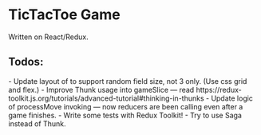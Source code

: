 # TicTacToe Game
Written on React/Redux.

<h2>Todos:</h2>
- Update layout of <Playground> to support random field size, not 3 only. (Use css grid and flex.)
- Improve Thunk usage into gameSlice — read https://redux-toolkit.js.org/tutorials/advanced-tutorial#thinking-in-thunks
- Update logic of processMove invoking — now reducers are been calling even after a game finishes.
- Write some tests with Redux Toolkit!
- Try to use Saga instead of Thunk.
